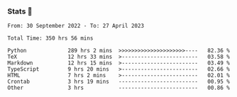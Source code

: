 ### Stats 👋
<!--START_SECTION:waka-->

```text
From: 30 September 2022 - To: 27 April 2023

Total Time: 350 hrs 56 mins

Python             289 hrs 2 mins  >>>>>>>>>>>>>>>>>>>>>----   82.36 %
TeX                12 hrs 33 mins  >------------------------   03.58 %
Markdown           12 hrs 15 mins  >------------------------   03.49 %
TypeScript         9 hrs 20 mins   >------------------------   02.66 %
HTML               7 hrs 2 mins    >------------------------   02.01 %
Crontab            3 hrs 19 mins   -------------------------   00.95 %
Other              3 hrs           -------------------------   00.86 %
```

<!--END_SECTION:waka-->

<!--
**buhaytza2005/buhaytza2005** is a ✨ _special_ ✨ repository because its `README.md` (this file) appears on your GitHub profile.

Here are some ideas to get you started:

- 🔭 I’m currently working on ...
- 🌱 I’m currently learning ...
- 👯 I’m looking to collaborate on ...
- 🤔 I’m looking for help with ...
- 💬 Ask me about ...
- 📫 How to reach me: ...
- 😄 Pronouns: ...
- ⚡ Fun fact: ...
-->


